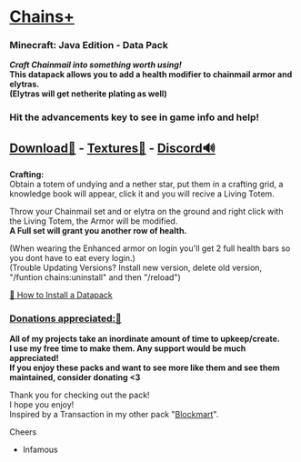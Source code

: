 
# [Chains+]()  
### Minecraft: Java Edition - Data Pack  

__*Craft Chainmail into something worth using!*   
This datapack allows you to add a health modifier to chainmail armor and elytras.  
(Elytras will get netherite plating as well)__  

### Hit the advancements key to see in game info and help!
## [Download🔗](https://github.com/InfamousMusicify/Chains-Plus/blob/master/Downloads.md) - [Textures🌄](https://github.com/InfamousMusicify/InHaus-Textures/blob/master/Downloads.md) - [Discord🔊](https://discord.gg/T5XhN4tXgW)          

**Crafting:**  
Obtain a totem of undying and a nether star, put them in a crafting grid, a knowledge book will appear, click it and you will recive a Living Totem.  

Throw your Chainmail set and or elytra on the ground and right click with the Living Totem, the Armor will be modified.  
__A Full set will grant you another row of health.__

(When wearing the Enhanced armor on login you'll get 2 full health bars so you dont have to eat every login.)  
(Trouble Updating Versions? Install new version, delete old version, "/funtion chains:uninstall" and then "/reload")  


[🔗 How to Install a Datapack](https://www.planetminecraft.com/blog/how-to-download-and-install-minecraft-data-packs/)  

### [Donations appreciated:🔗](https://www.patreon.com/InfamousMusicify)   
__All of my projects take an inordinate amount of time to upkeep/create.  
I use my free time to make them. Any support would be much appreciated!  
If you enjoy these packs and want to see more like them and see them maintained, consider donating <3__     

Thank you for checking out the pack!   
I hope you enjoy!   
Inspired by a Transaction in my other pack "[Blockmart](https://github.com/InfamousMusicify/BlockMart)".   

Cheers   

- Infamous 
